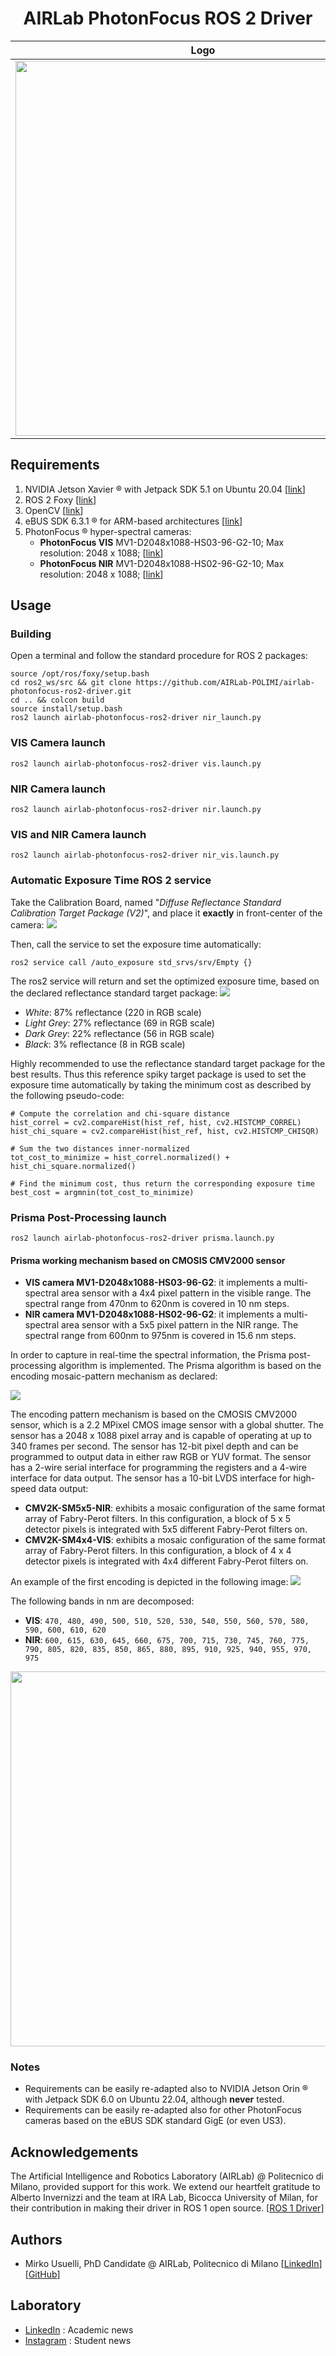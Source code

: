 <div align="center">

# AIRLab PhotonFocus ROS 2 Driver
  
| Logo                                  | Description                                                                                                                                                                                                                                                                                                                   |
|---------------------------------------|-------------------------------------------------------------------------------------------------------------------------------------------------------------------------------------------------------------------------------------------------------------------------------------------------------------------------------|
| <img src="img/logo.jpeg" width="600"> | The AIRLab ROS 2 Driver is designed to read the image stream from PhotonFocus ® cameras using the eBUS SDK ®. As indicated by the logo, this library’s primary objective is to facilitate communication with hyper-spectral cameras (both NIR and VIS) manufactured by PhotonFocus ®, specifically for agricultural purposes. |

</div>

## Requirements
1. NVIDIA Jetson Xavier ® with Jetpack SDK 5.1 on Ubuntu 20.04 [[link](https://developer.nvidia.com/embedded/jetpack-sdk-51)]
2. ROS 2 Foxy [[link](https://docs.ros.org/en/foxy/Installation.html)]
3. OpenCV [[link](https://opencv.org/)]
4. eBUS SDK 6.3.1 ® for ARM-based architectures [[link](https://www.jai.com/uploads/documents/Software/SDK-eBUS/Ubuntu-Jetson/eBUS_SDK_JAI_Jetson_5.1_linux-aarch64-arm-6.3.1-6545.zip)]
5. PhotonFocus ® hyper-spectral cameras: 
   + **PhotonFocus VIS** MV1-D2048x1088-HS03-96-G2-10; Max resolution: 2048 x 1088; [[link](https://www.photonfocus.com/products/camerafinder/camera/mv1-d2048x1088-96-g2/)]
   + **PhotonFocus NIR** MV1-D2048x1088-HS02-96-G2-10; Max resolution: 2048 x 1088; [[link](https://www.photonfocus.com/products/camerafinder/camera/mv1-d2048x1088-96-g2/)]

## Usage
### Building
Open a terminal and follow the standard procedure for ROS 2 packages:
```
source /opt/ros/foxy/setup.bash
cd ros2_ws/src && git clone https://github.com/AIRLab-POLIMI/airlab-photonfocus-ros2-driver.git
cd .. && colcon build
source install/setup.bash
ros2 launch airlab-photonfocus-ros2-driver nir_launch.py
```

### VIS Camera launch
```
ros2 launch airlab-photonfocus-ros2-driver vis.launch.py
```

### NIR Camera launch
```
ros2 launch airlab-photonfocus-ros2-driver nir.launch.py
```

### VIS and NIR Camera launch
```
ros2 launch airlab-photonfocus-ros2-driver nir_vis.launch.py
```

### Automatic Exposure Time ROS 2 service
Take the Calibration Board, named "*Diffuse Reflectance Standard Calibration Target Package (V2)*", and place it __exactly__ in front-center of the camera:
![](img/mapir_calib_target_v2.webp)

Then, call the service to set the exposure time automatically:
```
ros2 service call /auto_exposure std_srvs/srv/Empty {}
```

The ros2 service will return and set the optimized exposure time, based on the declared reflectance standard target package:
![](img/reflectance.png)

- *White*: 87% reflectance (220 in RGB scale)
- *Light Grey*: 27% reflectance (69 in RGB scale)
- *Dark Grey*: 22% reflectance (56 in RGB scale)
- *Black*: 3% reflectance (8 in RGB scale)

Highly recommended to use the reflectance standard target package for the best results. Thus this reference spiky target package is used to set the exposure time automatically by taking the minimum cost as described by the following pseudo-code:
```
# Compute the correlation and chi-square distance
hist_correl = cv2.compareHist(hist_ref, hist, cv2.HISTCMP_CORREL)
hist_chi_square = cv2.compareHist(hist_ref, hist, cv2.HISTCMP_CHISQR)

# Sum the two distances inner-normalized
tot_cost_to_minimize = hist_correl.normalized() + hist_chi_square.normalized()

# Find the minimum cost, thus return the corresponding exposure time
best_cost = argmnin(tot_cost_to_minimize)
```

### Prisma Post-Processing launch
```
ros2 launch airlab-photonfocus-ros2-driver prisma.launch.py
```
#### Prisma working mechanism based on CMOSIS CMV2000 sensor
- **VIS camera MV1-D2048x1088-HS03-96-G2**: it implements a multi-spectral area sensor with a 4x4 pixel pattern in the visible range. The spectral range from 470nm to 620nm is covered in 10 nm steps.
- **NIR camera MV1-D2048x1088-HS02-96-G2**: it implements a multi-spectral area sensor with a 5x5 pixel pattern in the NIR range. The spectral range from 600nm to 975nm is covered in 15.6 nm steps.

In order to capture in real-time the spectral information, the Prisma post-processing algorithm is implemented. The Prisma algorithm is based on the encoding mosaic-pattern mechanism as declared:

![](img/mosaic.jpg)

The encoding pattern mechanism is based on the CMOSIS CMV2000 sensor, which is a 2.2 MPixel CMOS image sensor with a global shutter. The sensor has a 2048 x 1088 pixel array and is capable of operating at up to 340 frames per second. The sensor has 12-bit pixel depth and can be programmed to output data in either raw RGB or YUV format. The sensor has a 2-wire serial interface for programming the registers and a 4-wire interface for data output. The sensor has a 10-bit LVDS interface for high-speed data output:
- **CMV2K-SM5x5-NIR**: exhibits a mosaic configuration of the same format array of Fabry-Perot filters. In this configuration, a block of 5 x 5 detector pixels is integrated with 5x5 different Fabry-Perot filters on.
- **CMV2K-SM4x4-VIS**: exhibits a mosaic configuration of the same format array of Fabry-Perot filters. In this configuration, a block of 4 x 4 detector pixels is integrated with 4x4 different Fabry-Perot filters on.

An example of the first encoding is depicted in the following image:
![](img/pattern.png)

The following bands in nm are decomposed:
- **VIS**: `470, 480, 490, 500, 510, 520, 530, 540, 550, 560, 570, 580, 590, 600, 610, 620`
- **NIR**: `600, 615, 630, 645, 660, 675, 700, 715, 730, 745, 760, 775, 790, 805, 820, 835, 850, 865, 880, 895, 910, 925, 940, 955, 970, 975`

<div align="center">
<img src="img/light.jpg" width="600">
</div>

### Notes
- Requirements can be easily re-adapted also to NVIDIA Jetson Orin ® with Jetpack SDK 6.0 on Ubuntu 22.04, although **never** tested.
- Requirements can be easily re-adapted also for other PhotonFocus cameras based on the eBUS SDK standard GigE (or even US3).

## Acknowledgements
The Artificial Intelligence and Robotics Laboratory (AIRLab) @ Politecnico di Milano, provided support for this work. 
We extend our heartfelt gratitude to Alberto Invernizzi and the team at IRA Lab, Bicocca University of Milan, for their contribution in making their driver in ROS 1 open source. [[ROS 1 Driver](https://github.com/iralabdisco/ira_photonfocus_driver)]

## Authors
- Mirko Usuelli, PhD Candidate @ AIRLab, Politecnico di Milano [[LinkedIn](https://www.linkedin.com/in/mirko-usuelli-64992b155/)][[GitHub](https://github.com/mirkousuelli)]

## Laboratory
- [LinkedIn](https://it.linkedin.com/company/airlab-polimi) : Academic news
- [Instagram](https://www.instagram.com/airlab_polimi/) : Student news
